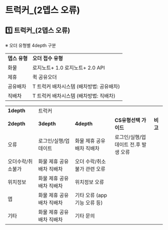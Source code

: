 # 트럭커_(2뎁스 오류)

**1️⃣ 트럭커\_(2뎁스 오류)**
---------------------

※ 오더 유형별 4depth 구분

|  |  |
| --- | --- |
| **뎁스 유형** | **오더 접수 유형** |
| 화물 | 로지노트+ 1.0 로지노트+ 2.0 API |
| 제휴 | 퀵 공유오더 |
| 공유배차 | T 트럭커 배차시스템 (배차방법: 공유배차) |
| 직배차 | T 트럭커 배차시스템 (배차방법: 직배차) |

|  |  |  |  |  |
| --- | --- | --- | --- | --- |
| **1depth** | 트럭커 | | | |
| **2depth** | **3depth** | **4depth** | **CS유형선택 가이드** | **비고** |
| 오류 | 로그인/실행/업데이트 | 화물 제휴 공유배차 직배차 | 로그인/실행/업데이트 전.후 발생 오류 |  |
| 오더수락/취소불가 | 화물 제휴 공유배차 직배차 | 오더 수락/취소 불가 관련 오류 |  |
| 위치정보 | 화물 제휴 공유배차 직배차 | 위치정보 오류 |  |
| 앱 | 화물 제휴 공유배차 직배차 | 기타 오류 (app 기능 오류 등) |  |
| 기타 | 화물 제휴 공유배차 직배차 | 기타 문의 |  |